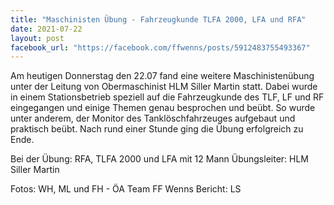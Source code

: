 ```yaml
---
title: "Maschinisten Übung - Fahrzeugkunde TLFA 2000, LFA und RFA"
date: 2021-07-22
layout: post
facebook_url: "https://facebook.com/ffwenns/posts/5912483755493367"
---
```


Am heutigen Donnerstag den 22.07 fand eine weitere Maschinistenübung unter der Leitung von Obermaschinist HLM Siller Martin statt. Dabei wurde in einem Stationsbetrieb speziell auf die Fahrzeugkunde des TLF, LF und RF eingegangen und einige Themen genau besprochen und beübt. So wurde unter anderem, der Monitor des Tanklöschfahrzeuges aufgebaut und praktisch beübt. Nach rund einer Stunde ging die Übung erfolgreich zu Ende.

Bei der Übung:
RFA, TLFA 2000 und LFA mit 12 Mann
Übungsleiter: HLM Siller Martin

Fotos: WH, ML und FH - ÖA Team FF Wenns
Bericht: LS
